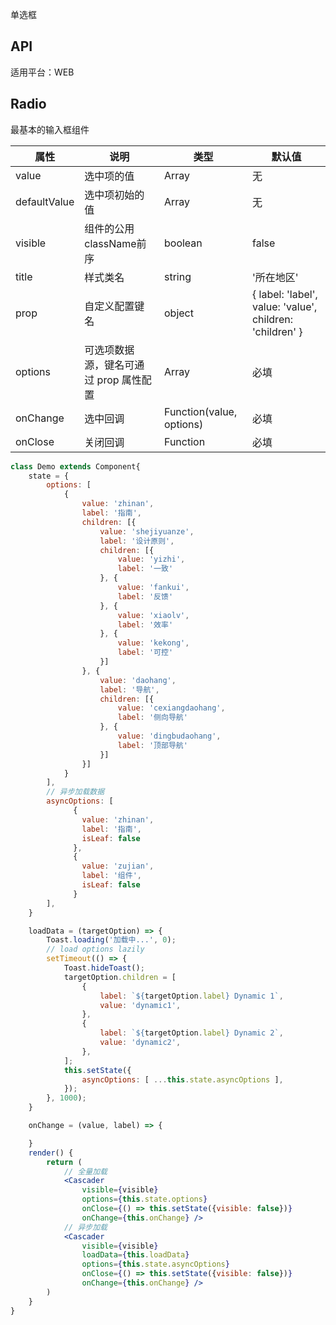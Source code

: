 单选框

## API

适用平台：WEB

## Radio

最基本的输入框组件

| 属性           | 说明                                     | 类型     | 默认值    |
| -------------- | ---------------------------------------- | -------- | --------- |
| value          | 选中项的值                                 | Array<any>   | 无 |
| defaultValue   | 选中项初始的值                              | Array<any>  | 无 |
| visible        | 组件的公用className前序                     | boolean   | false |
| title          | 样式类名                                   | string   | '所在地区' |
| prop           | 自定义配置键名                              | object   | { label: 'label', value: 'value', children: 'children' } |
| options        | 可选项数据源，键名可通过 prop 属性配置         | Array<any>   | 必填      |
| onChange       | 选中回调                                   | Function(value, options)   | 必填      |
| onClose        | 关闭回调                                   | Function  | 必填     |


```jsx
class Demo extends Component{
    state = {
        options: [
            {
                value: 'zhinan',
                label: '指南',
                children: [{
                    value: 'shejiyuanze',
                    label: '设计原则',
                    children: [{
                        value: 'yizhi',
                        label: '一致'
                    }, {
                        value: 'fankui',
                        label: '反馈'
                    }, {
                        value: 'xiaolv',
                        label: '效率'
                    }, {
                        value: 'kekong',
                        label: '可控'
                    }]
                }, {
                    value: 'daohang',
                    label: '导航',
                    children: [{
                        value: 'cexiangdaohang',
                        label: '侧向导航'
                    }, {
                        value: 'dingbudaohang',
                        label: '顶部导航'
                    }]
                }]
            }
        ],
        // 异步加载数据
        asyncOptions: [
              {
                value: 'zhinan',
                label: '指南',
                isLeaf: false
              },
              {
                value: 'zujian',
                label: '组件',
                isLeaf: false
              }
        ],
    }

    loadData = (targetOption) => {
        Toast.loading('加载中...', 0);
        // load options lazily
        setTimeout(() => {
            Toast.hideToast();
            targetOption.children = [
                {
                    label: `${targetOption.label} Dynamic 1`,
                    value: 'dynamic1',
                },
                {
                    label: `${targetOption.label} Dynamic 2`,
                    value: 'dynamic2',
                },
            ];
            this.setState({
                asyncOptions: [ ...this.state.asyncOptions ],
            });
        }, 1000);
    }

    onChange = (value, label) => {

    }
    render() {
        return (
            // 全量加载
            <Cascader 
                visible={visible}
                options={this.state.options}
                onClose={() => this.setState({visible: false})}
                onChange={this.onChange} />  
            // 异步加载
            <Cascader 
                visible={visible}
                loadData={this.loadData}
                options={this.state.asyncOptions}
                onClose={() => this.setState({visible: false})}
                onChange={this.onChange} /> 
        )
    }
}
```

